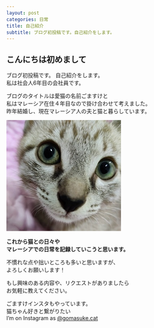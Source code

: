 ```yaml
---
layout: post
categories: 日常
title: 自己紹介
subtitle: ブログ初投稿です。自己紹介をします。
---
```

<h2>こんにちは初めまして</h2> 
<p>
ブログ初投稿です。 自己紹介をします。<br>
私は社会人6年目の会社員です。
</p><p>
ブログのタイトルは愛猫の名前ごますけと<br>
私はマレーシア在住４年目なので掛け合わせて考えました。<br>
昨年結婚し、現在マレーシア人の夫と猫と暮らしています。
</p>
<img src="/assets/img/2021-06-13-1/goma.jpg" alt="goma.jpg" width="auto">
<p>
<b>これから猫との日々や<br>
マレーシアでの日常を記録していこうと思います。<br></b>
</p><p>
不慣れな点や拙いところも多いと思いますが、<br>
よろしくお願いします！
</p><p>
もし興味のある内容や、リクエストがありましたら<br>
お気軽に教えてください。<br>
</p>

<p>
ごますけインスタもやっています。<br>
猫ちゃん好きと繋がりたい<br>
I’m on Instagram as
<a href="https://www.instagram.com/gomasuke.cat/">@gomasuke.cat</a>
<br>
<br>
<br>
</p>